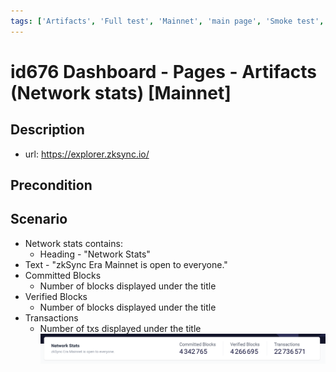 ```yaml
---
tags: ['Artifacts', 'Full test', 'Mainnet', 'main page', 'Smoke test', 'Active']
---
```


# id676 Dashboard - Pages - Artifacts (Network stats) [Mainnet]

## Description
  - url: https://explorer.zksync.io/

## Precondition


## Scenario
- Network stats contains:
    - Heading - "Network Stats"
- Text - "zkSync Era Mainnet is open to everyone."
- Committed Blocks
    - Number of blocks displayed under the title
- Verified Blocks
    - Number of blocks displayed under the title
- Transactions
    - Number of txs displayed under the title
      ![Screenshot](../../../../static/img/Pages/DashboardPage/id676_1.png)